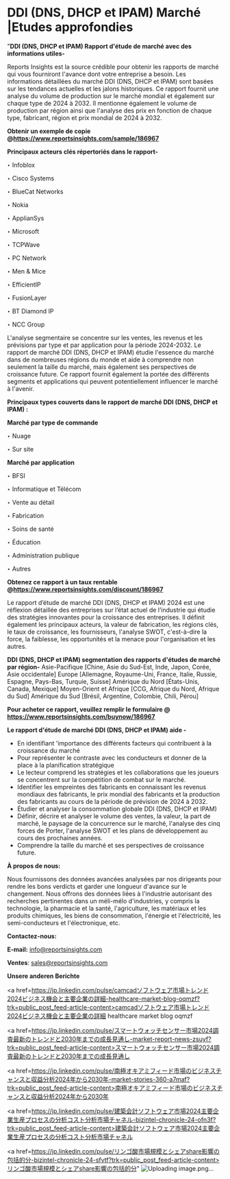 # DDI (DNS, DHCP et IPAM) Marché |Etudes approfondies

"<strong>DDI (DNS, DHCP et IPAM) Rapport d'étude de marché avec des informations utiles-</strong>

Reports Insights est la source crédible pour obtenir les rapports de marché qui vous fourniront l'avance dont votre entreprise a besoin. Les informations détaillées du marché DDI (DNS, DHCP et IPAM) sont basées sur les tendances actuelles et les jalons historiques. Ce rapport fournit une analyse du volume de production sur le marché mondial et également sur chaque type de 2024 à 2032. Il mentionne également le volume de production par région ainsi que l'analyse des prix en fonction de chaque type, fabricant, région et prix mondial de 2024 à 2032.

<strong><b>Obtenir un exemple de copie @</b></strong><a href=https://www.reportsinsights.com/sample/186967><strong><b>https://www.reportsinsights.com/sample/186967</b></strong></a>

<b>Principaux acteurs clés répertoriés dans le rapport-</b>

<b> </b>‣ Infoblox

‣ Cisco Systems

‣ BlueCat Networks

‣ Nokia

‣ ApplianSys

‣ Microsoft

‣ TCPWave

‣ PC Network

‣ Men & Mice

‣ EfficientIP

‣ FusionLayer

‣ BT Diamond IP

‣ NCC Group

L'analyse segmentaire se concentre sur les ventes, les revenus et les prévisions par type et par application pour la période 2024-2032. Le rapport de marché DDI (DNS, DHCP et IPAM) étudie l'essence du marché dans de nombreuses régions du monde et aide à comprendre non seulement la taille du marché, mais également ses perspectives de croissance future. Ce rapport fournit également la portée des différents segments et applications qui peuvent potentiellement influencer le marché à l'avenir.

<strong>Principaux types couverts dans le rapport de marché DDI (DNS, DHCP et IPAM) :</strong>

<strong>Marché par type de commande</strong>

‣ Nuage

‣ Sur site

<strong>Marché par application</strong>

‣ BFSI

‣ Informatique et Télécom

‣ Vente au détail

‣ Fabrication

‣ Soins de santé

‣ Éducation

‣ Administration publique

‣ Autres

<strong><b>Obtenez ce rapport à un taux rentable @</b></strong><a href=https://www.reportsinsights.com/discount/186967><strong><b>https://www.reportsinsights.com/discount/186967</b></strong></a>

Le rapport d’étude de marché DDI (DNS, DHCP et IPAM) 2024 est une réflexion détaillée des entreprises sur l’état actuel de l’industrie qui étudie des stratégies innovantes pour la croissance des entreprises. Il définit également les principaux acteurs, la valeur de fabrication, les régions clés, le taux de croissance, les fournisseurs, l'analyse SWOT, c'est-à-dire la force, la faiblesse, les opportunités et la menace pour l'organisation et les autres.

<strong>DDI (DNS, DHCP et IPAM) segmentation des rapports d'études de marché par région-</strong>
Asie-Pacifique [Chine, Asie du Sud-Est, Inde, Japon, Corée, Asie occidentale]
Europe [Allemagne, Royaume-Uni, France, Italie, Russie, Espagne, Pays-Bas, Turquie, Suisse]
Amérique du Nord [États-Unis, Canada, Mexique]
Moyen-Orient et Afrique [CCG, Afrique du Nord, Afrique du Sud]
Amérique du Sud [Brésil, Argentine, Colombie, Chili, Pérou]

<strong>Pour acheter ce rapport, veuillez remplir le formulaire @   <a href=https://www.reportsinsights.com/buynow/186967>https://www.reportsinsights.com/buynow/186967</a></strong>

<strong>Le rapport d'étude de marché DDI (DNS, DHCP et IPAM) aide -</strong>
<ul>
  <li>En identifiant 'importance des différents facteurs qui contribuent à la croissance du marché</li>
  <li>Pour représenter le contraste avec les conducteurs et donner de la place à la planification stratégique</li>
  <li>Le lecteur comprend les stratégies et les collaborations que les joueurs se concentrent sur la compétition de combat sur le marché.</li>
  <li>Identifier les empreintes des fabricants en connaissant les revenus mondiaux des fabricants, le prix mondial des fabricants et la production des fabricants au cours de la période de prévision de 2024 à 2032.</li>
  <li>Étudier et analyser la consommation globale DDI (DNS, DHCP et IPAM)</li>
  <li>Définir, décrire et analyser le volume des ventes, la valeur, la part de marché, le paysage de la concurrence sur le marché, l'analyse des cinq forces de Porter, l'analyse SWOT et les plans de développement au cours des prochaines années.</li>
  <li>Comprendre la taille du marché et ses perspectives de croissance future.</li>
</ul>
<strong>À propos de nous:</strong>

Nous fournissons des données avancées analysées par nos dirigeants pour rendre les bons verdicts et garder une longueur d'avance sur le changement. Nous offrons des données liées à l'industrie autorisant des recherches pertinentes dans un méli-mélo d'industries, y compris la technologie, la pharmacie et la santé, l'agriculture, les matériaux et les produits chimiques, les biens de consommation, l'énergie et l'électricité, les semi-conducteurs et l'électronique, etc.

<strong>Contactez-nous:</strong>

<strong>E-mail:</strong> <a href=mailto:info@reportsinsights.com>info@reportsinsights.com</a>

<strong>Ventes</strong>: <a href=mailto:sales@reportsinsights.com>sales@reportsinsights.com</a>

<strong>Unsere anderen Berichte</strong>

<a href=https://jp.linkedin.com/pulse/camcadソフトウェア市場トレンド2024ビジネス機会と主要企業の詳細-healthcare-market-blog-oqmzf?trk=public_post_feed-article-content>camcadソフトウェア市場トレンド2024ビジネス機会と主要企業の詳細 healthcare market blog oqmzf</a>

<a href=https://jp.linkedin.com/pulse/スマートウォッチセンサー市場2024調査最新のトレンドと2030年までの成長見通し-market-report-news-zsuyf?trk=public_post_feed-article-content>スマートウォッチセンサー市場2024調査最新のトレンドと2030年までの成長見通し</a>

<a href=https://jp.linkedin.com/pulse/南極オキアミフィード市場のビジネスチャンスと収益分析2024年から2030年-market-stories-360-a7maf?trk=public_post_feed-article-content>南極オキアミフィード市場のビジネスチャンスと収益分析2024年から2030年</a>

<a href=https://jp.linkedin.com/pulse/建築会計ソフトウェア市場2024主要企業生産プロセスの分析コスト分析市場チャネル-bizintel-chronicle-24-ofn3f?trk=public_post_feed-article-content>建築会計ソフトウェア市場2024主要企業生産プロセスの分析コスト分析市場チャネル</a>

<a href=https://jp.linkedin.com/pulse/リンゴ酸市場規模とシェアshare影響の包括的分-bizintel-chronicle-24-sfvtf?trk=public_post_feed-article-content>リンゴ酸市場規模とシェアshare影響の包括的分</a>"
![Uploading image.png…]()
